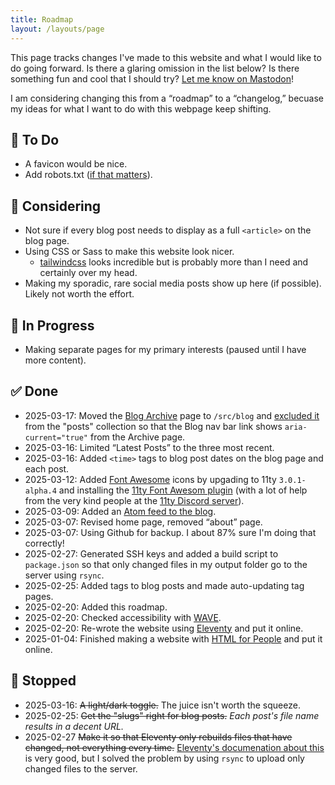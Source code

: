 ```yaml
---
title: Roadmap
layout: /layouts/page
---
```

This page tracks changes I've made to this website and what I would like to do going forward. Is there a glaring omission in the list below? Is there something fun and cool that I should try? [Let me know on Mastodon](https://mastodon.social/@brianjasonford)! 

I am considering changing this from a &#8220;roadmap&#8221; to a &#8220;changelog,&#8221; becuase my ideas for what I want to do with this webpage keep shifting.

## 📝 To Do 
- A favicon would be nice.
- Add robots.txt ([if that matters](https://www.tomshardware.com/tech-industry/artificial-intelligence/several-ai-companies-said-to-be-ignoring-robots-dot-txt-exclusion-scraping-content-without-permission-report)). 

## 🤔 Considering
- Not sure if every blog post needs to display as a full `<article>` on the blog page.
- Using CSS or Sass to make this website look nicer. 
    - [tailwindcss](https://tailwindcss.com) looks incredible but is probably more than I need and certainly over my head. 
- Making my sporadic, rare social media posts show up here (if possible). Likely not worth the effort.

## 🚧 In Progress
- Making separate pages for my primary interests (paused until I have more content).

## ✅ Done
- 2025-03-17: Moved the [Blog Archive](/blog/blogArchive/) page to `/src/blog` and [excluded it](https://www.11ty.dev/docs/collections/#how-to-exclude-content-from-collections) from the "posts" collection so that the Blog nav bar link shows `aria-current="true"` from the Archive page.
- 2025-03-16: Limited &ldquo;Latest Posts&rdquo; to the three most recent.
- 2025-03-16: Added `<time>` tags to blog post dates on the blog page and each post.
- 2025-03-12: Added [Font Awesome](https://fontawesome.com) icons by upgading to 11ty `3.0.1-alpha.4` and installing the [11ty Font Awesom plugin](https://github.com/11ty/eleventy-plugin-font-awesome) (with a lot of help from the very kind people at the [11ty Discord server](https://discord.gg/GBkBy9u)).
- 2025-03-09: Added an [Atom feed to the blog](https://www.brianjasonford.com/feed.xml).
- 2025-03-07: Revised home page, removed &ldquo;about&rdquo; page.
- 2025-03-07: Using Github for backup. I about 87% sure I'm doing that correctly!
- 2025-02-27: Generated SSH keys and added a build script to `package.json` so that only changed files in my output folder go to the server using `rsync`.
- 2025-02-25: Added tags to blog posts and made auto-updating tag pages. 
- 2025-02-20: Added this roadmap.
- 2025-02-20: Checked accessibility with [WAVE](https://wave.webaim.org).
- 2025-02-20: Re-wrote the website using [Eleventy](https://www.11ty.dev) and put it online.
- 2025-01-04: Finished making a website with [HTML for People](https://htmlforpeople.com) and put it online. 

## 🛑 Stopped
- 2025-03-16: <s>A light/dark toggle.</s> The juice isn't worth the squeeze. 
- 2025-02-25: <s>Get the "slugs" right for blog posts.</s> _Each post's file name results in a decent URL._
- 2025-02-27 <s>Make it so that Eleventy only rebuilds files that have changed, not everything every time.</s> [Eleventy's documenation about this](https://www.11ty.dev/docs/usage/) is very good, but I solved the problem by using `rsync` to upload only changed files to the server.